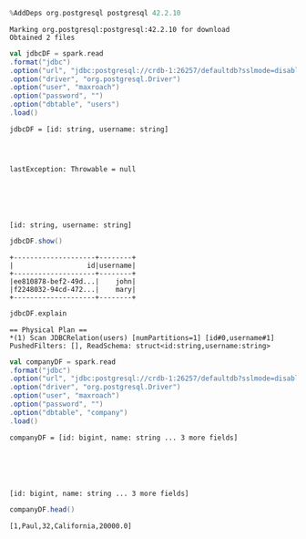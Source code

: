 ```scala
%AddDeps org.postgresql postgresql 42.2.10
```

    Marking org.postgresql:postgresql:42.2.10 for download
    Obtained 2 files



```scala
val jdbcDF = spark.read
.format("jdbc")
.option("url", "jdbc:postgresql://crdb-1:26257/defaultdb?sslmode=disable")
.option("driver", "org.postgresql.Driver")
.option("user", "maxroach")
.option("password", "")
.option("dbtable", "users")
.load()
```


    jdbcDF = [id: string, username: string]




    lastException: Throwable = null






    [id: string, username: string]




```scala
jdbcDF.show()
```

    +--------------------+--------+
    |                  id|username|
    +--------------------+--------+
    |ee810878-bef2-49d...|    john|
    |f2248032-94cd-472...|    mary|
    +--------------------+--------+
    



```scala
jdbcDF.explain
```

    == Physical Plan ==
    *(1) Scan JDBCRelation(users) [numPartitions=1] [id#0,username#1] PushedFilters: [], ReadSchema: struct<id:string,username:string>



```scala
val companyDF = spark.read
.format("jdbc")
.option("url", "jdbc:postgresql://crdb-1:26257/defaultdb?sslmode=disable")
.option("driver", "org.postgresql.Driver")
.option("user", "maxroach")
.option("password", "")
.option("dbtable", "company")
.load()
```


    companyDF = [id: bigint, name: string ... 3 more fields]






    [id: bigint, name: string ... 3 more fields]




```scala
companyDF.head()
```




    [1,Paul,32,California,20000.0]




```scala

```
